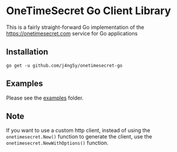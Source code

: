 # OneTimeSecret Go Client Library

This is a fairly straight-forward Go implementation of the https://onetimesecret.com service for Go applications

## Installation

`go get -u github.com/j4ng5y/onetimesecret-go`

## Examples

Please see the [examples](/examples) folder.

## Note

If you want to use a custom http client, instead of using the `onetimesecret.New()` function to generate the client, use the `onetimesecret.NewWithOptions()` function.